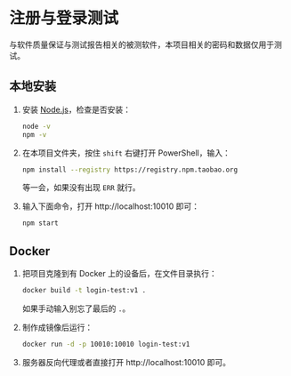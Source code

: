# 注册与登录测试

与软件质量保证与测试报告相关的被测软件，本项目相关的密码和数据仅用于测试。

## 本地安装

1. 安装 [Node.js](https://nodejs.org/zh-cn/)，检查是否安装：

   ```bash
   node -v
   npm -v
   ```

2. 在本项目文件夹，按住 `shift` 右键打开 PowerShell，输入：

   ```bash
   npm install --registry https://registry.npm.taobao.org
   ```

   等一会，如果没有出现 `ERR` 就行。

3. 输入下面命令，打开 http://localhost:10010 即可：

   ```bash
   npm start
   ```


## Docker

1. 把项目克隆到有 Docker 上的设备后，在文件目录执行：

   ```bash
   docker build -t login-test:v1 .
   ```

   如果手动输入别忘了最后的 `.`。

2. 制作成镜像后运行：

   ```bash
   docker run -d -p 10010:10010 login-test:v1
   ```

3. 服务器反向代理或者直接打开 http://localhost:10010 即可。
